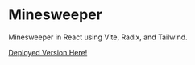 # Minesweeper

Minesweeper in React using Vite, Radix, and Tailwind.

[Deployed Version Here!](https://main.dmubuie62nm6w.amplifyapp.com)
